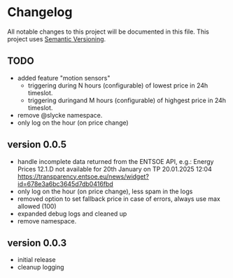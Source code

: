 # Changelog

All notable changes to this project will be documented in this file. This project uses [Semantic Versioning](https://semver.org/).

## TODO
* added feature "motion sensors" 
  * triggering during N hours (configurable) of lowest price in 24h timeslot.
  * triggering duringand M hours (configurable) of highgest price in 24h timeslot.
* remove @slycke namespace.
* only log on the hour (on price change)


## version 0.0.5
* handle incomplete data returned from the ENTSOE API, e.g.: Energy Prices 12.1.D not available for 20th January on TP	20.01.2025 12:04 https://transparency.entsoe.eu/news/widget?id=678e3a6bc3645d7db0416fbd
* only log on the hour (on price change), less spam in the logs
* removed option to set fallback price in case of errors, always use max allowed (100)
* expanded debug logs and cleaned up
* remove namespace.

## version 0.0.3

* initial release
* cleanup logging